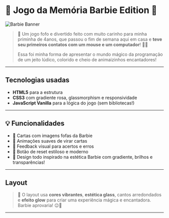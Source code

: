 # 💖 Jogo da Memória Barbie Edition 💖

![Barbie Banner](https://i.imgur.com/Xb7N9zB.png) 

> 🌸 Um jogo fofo e divertido feito com muito carinho para minha priminha de 4anos, que passou o fim de semana aqui em casa e **teve seu primeiros contatos com um mouse e um computador**! 🎀👧  
>  
> Essa foi minha forma de apresentar o mundo mágico da programação de um jeito lúdico, colorido e cheio de animaizinhos encantadores!

---

## Tecnologias usadas

-  **HTML5** para a estrutura
-  **CSS3** com gradiente rosa, glassmorphism e responsividade
-  **JavaScript Vanilla** para a lógica do jogo (sem bibliotecas!)

---

## 💡 Funcionalidades

- 💅 Cartas com imagens fofas da Barbie
- 🎀 Animações suaves de virar cartas
- 🌟 Feedback visual para acertos e erros
- 💖 Botão de reset estiloso e moderno
- 🌈 Design todo inspirado na estética Barbie com gradiente, brilhos e transparências!

---

## Layout

 

> 💌 O layout usa **cores vibrantes**, **estética glass**, cantos arredondados e **efeito glow** para criar uma experiência mágica e encantadora. Barbie aprovaria! 😉💅

---


